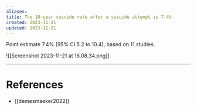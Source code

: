 ```yaml
---
aliases: 
title: The 10-year suicide rate after a suicide attempt is 7.4%
created: 2023-11-21
updated: 2023-11-21
---
```

Point estimate 7.4% (95% CI 5.2 to 10.4), based on 11 studies.

![[Screenshot 2023-11-21 at 16.08.34.png]]

---
# References
* [[demesmaeker2022]]